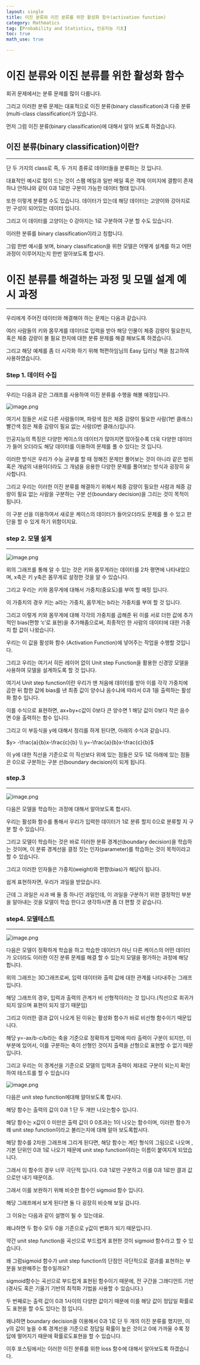 ```yaml
---
layout: single
title: 이진 분류와 이진 분류를 위한 활성화 함수(activation function)
category: Mathmatics
tag: [Probability and Statistics, 인공지능 기초]
toc: true
math_use: true

---
```

# 이진 분류와 이진 분류를 위한 활성화 함수

회귀 문제에서는 분류 문제를 많이 다룹니다.

그리고 이러한 분류 문제는 대표적으로 이진 분류(binary classification)과 다중 분류(multi-class classification)가 있습니다.

먼저 그럼 이진 분류(binary classification)에 대해서 알아 보도록 하겠습니다.

## 이진 분류(binary classification)이란?

---

단 두 가지의 class로 즉, 두 가지 종류로 데이터들을 분류하는 것 입니다.

대표적인 예시로 많이 드는 것이 스팸 메일과 일반 메일 혹은 객체 이미지에 결함이 존재 하냐 안하냐와 같이 0과 1로만 구분이 가능한 데이터 형태 입니다.

또한 이렇게 분류할 수도 있습니다. 데이터가 있는데 해당 데이터는 고양이와 강아지로만 구성이 되어있는 데이터 입니다.

그리고 이 데이터를 고양이는 0 강아지는 1로 구분하여 구분 할 수도 있습니다.

이러한 분류를 binary classification이라고 칭합니다.

그럼 한번 예시를 보며, binary classification을 위한 모델은 어떻게 설계를 하고 어떤 과정이 이루어지는지 한번 알아보도록 합시다.

# 이진 분류를 해결하는 과정 및 모델 설계 예시 과정

---

우리에게 주어진 데이터와 해결해야 하는 문제는 다음과 같습니다.

여러 사람들의 키와 몸무게를 데이터로 입력을 받아 해당 인물이 체중 감량이 필요한지, 혹은 체중 감량이 불 필요 한지에 대한 분류 문제를 해결 해보도록 하겠습니다.

그리고 해당 예제를 좀 더 시각화 하기 위해 혁편하임님의 Easy 딥러닝 책을 참고하여 사용하였습니다. 

### Step 1. 데이터 수집

---

우리는 다음과 같은 그래프를 사용하여 이진 분류를 수행을 해볼 예정입니다.

![image.png](https://github.com/user-attachments/assets/b2782296-d6b0-4141-9705-79051e14a0ed)

여기서 점들은 서로 다른 사람들이며,  파랑색 점은 체중 감량이 필요한 사람(1번 클래스) 빨간색 점은 체중 감량이 필요 없는 사람(0번 클래스)입니다.

인공지능의 특징은 다양한 케이스의 데이터가 많아지면 많아질수록 더욱 다양한 데이터가 들어 오더라도 해당 데이터를 이용하여 문제를 풀 수 있다는 것 입니다.

이러한 방식은 우리가 수능 공부를 할 때 정해진 문제만 풀어보는 것이 아니라 같은 범위 혹은 개념의 내용이더라도 그 개념을 응용한 다양한 문제를 풀어보는 방식과 굉장히 유사합니다. 

그리고 우리는 이러한 이진 분류를 해결하기 위해서 체중 감량이 필요한 사람과 체중 감량이 필요 없는 사람을 구분하는 구분 선(boundary decision)을 그리는 것이 목적이 됩니다.

이 구분 선을 이용하여서 새로운 케이스의 데이터가 들어오더라도 문제를 풀 수 있고 판단을 할 수 있게 하기 위함이지요.

### step 2. 모델 설계

---

![image.png](https://github.com/user-attachments/assets/3d2f626f-f3ca-4dd1-86ca-39f90cecea1b)

위의 그래프를 통해 알 수 있는 것은 키와 몸무게라는 데이터를 2차 평면에 나타내었으며, x축은 키 y축은 몸무게로 설정한 것을 알 수 있습니다.

그리고 우리는 키와 몸무게에 대해서 가중치(중요도)를 부여 할 예정 입니다.

이 가중치의 경우 키는 a라는 가중치,  몸무게는 b라는 가중치를 부여 할 것 입니다.

그리고 이렇게 키와 몸무게에 대해 각각의 가중치를 곱해준 뒤 이를 서로 더한 값에 추가적인 bias(편향 ‘c’로 표현)을 추가해줌으로써,  최종적인 한 사람의 데이터에 대한 가중치 합 값이 나왔습니다.

우리는 이 값을 활성화 함수 (Activation Function)에 넣어주는 작업을 수행할 것입니다.

그리고 우리는 여기서 히든 레이어 없이 Unit step Function을 활용한 신경망 모델을 사용하여 모델을 설계하도록 할 것 입니다.

여기서 Unit step function이란 우리가 맨 처음에 데이터를 받아 이를 각각 가중치에 곱한 뒤 합한 값에 bias를 낸 최종 값이 양수냐 음수냐에 따라서 0과 1을 출력하는 활성화 함수 입니다.

이를 수식으로 표현하면, ax+by+c값이 0보다 큰 양수면 1 해당 값이 0보다 작은 음수면 0을 출력하는 함수 입니다.

그리고 이 부등식을 y에 대해서 정리를 하게 된다면, 아래의 수식과 같습니다.

$y> -\frac{a}{b}x-\frac{c}{b} \\ y=-\frac{a}{b}x-\frac{c}{b}$


이 y에 대한 직선을 기준으로 이 직선보다 위에 있는 점들은 모두 1로 아래에 있는 점들은 0으로 구분하는 구분 선(boundary decision)이 되게 됩니다.

### step.3

---

![image.png](https://github.com/user-attachments/assets/52d7f5e8-e756-41b1-be85-b265ee2e0c9e)

다음은 모델을 학습하는 과정에 대해서 알아보도록 합시다.

우리는 활성화 함수를 통해서 우리가 입력한 데이터가 1로 분류 할지 0으로 분류할 지 구분 할 수 있습니다.

그리고 모델이 학습하는 것은 바로 이러한 분류 경계선(boundary decision)을 학습하는 것이며, 이 분류 경계선을 결정 짓는 인자(parameter)를 학습하는 것이 목적이라고 할 수 있습니다.

그리고 이러한 인자들은 가중치(weight)와 편향(bias)가 해당이 됩니다.

쉽게 표현하자면, 우리가 과일을 받았습니다.

근데 그 과일은 사과 배 둘 중 하나인 과일인데, 이 과일을 구분하기 위한 결정적인 부분을 알아내는 것을 모델이 학습 한다고 생각하시면 좀 더 편할 것 같습니다.

    

### step4. 모델테스트

---

![image.png](https://github.com/user-attachments/assets/5cf5713a-2b18-4e45-9c2b-e117515bf375)

다음은 모델이 정확하게 학습을 하고 학습한 데이터가 아닌 다른 케이스의 어떤 데이터가 오더라도 이러한 이진 분류 문제를 해결 할 수 있는지 모델을 평가하는 과정에 해당 합니다.

위의 그래프는 3D그래프로써, 입력 데이터와 출력 값에 대한 관계를 나타내주는 그래프 입니다.

해당 그래프의 경우, 입력과 출력의 관계가 비 선형적이라는 것 입니다.(직선으로 회귀가 되지 않으며 표현이 되지 않기 때문임)

그리고 이러한 결과 값이 나오게 된 이유는 활성화 함수가 바로 비선형 함수이기 때문입니다.  

해당 y=-ax/b-c/b라는 축을 기준으로 정확하게 입력에 따라 출력이 구분이 되지만, 이 부분에 있어서, 이를 구분하는 축이 선형인 것이지 출력을 선형으로 표현할 수 없기 때문입니다.

그리고 우리는 이 경계선을 기준으로 모델의 입력과 출력이 제대로 구분이 되는지 확인하여 테스트를 할 수 있습니다 

![image.png](https://github.com/user-attachments/assets/2f58c984-4457-4e14-a1b6-3d4f0fb9af69)

다음은 unit step function에대해 알아보도록 합시다.

해당 함수는 출력의 값이 0과 1 단 두 개만 나오는함수 입니다.

해당 함수는 x값이 0 미만은 출력 값이 0 0초과는 1이 나오는 함수이며, 이러한 함수가 왜 unit step function이라고 불리는지에 대해 알아 보도록합시다.

해당 함수를 2차원 그래프에 그리게 된다면, 해당 함수는 계단 형식의 그림으로 나오며 , 기본 단위인 0과 1로 나오기 때문에 unit step function이라는 이름이 붙여지게 되었습니다.

그래서 이 함수의 경우 너무 극단적 입니다. 0과 1로만 구분하고 이를 0과 1로만 결과 값으로만 내기 때문이죠.

그래서 이를 보완하기 위해 비슷한 함수인 sigmoid 함수 입니다.

해당 그래프에서 보게 된다면 둘 다 굉장히 비슷해 보일 겁니다.

그 이유는 다음과 같이 설명이 될 수 있는데요.

왜냐하면 두 함수 모두 0을 기준으로 y값이 변화가 되기 때문입니다.

약간 unit step function을 곡선으로 부드럽게 표현한 것이 sigmoid 함수라고 할 수 있습니다.

왜 그럼sigmoid 함수가 unit step function의 단점인 극단적으로 결과를 표현하는 부분을 보완해주는 함수일까요?

sigmoid함수는 곡선으로 부드럽게 표현된 함수이기 때문에, 전 구간을 그래디언트 기반(경사도 혹은 기울기 기반의 최적화 기법을 사용할 수 있습니다.)

두 번째로는 출력 값이 0과 1사이의 다양한 값이기 때문에 이를 해당 값이  정답일 확률로도 표현을 할 수도 있다는 점 입니다.

왜냐하면 boundary decision을 이용해서 0과 1로 단 두 개의 이진 분류를 했지만, 이 y의 값이 높을 수록 경계선을 기준으로 정답일 확률이 높은 것이고 0에 가까울 수록 정답에 멀어지기 때문에 확률로도표현을 할 수 있습니다.

이후 포스팅에서는 이러한 이진 분류를 위한 loss 함수에 대해서 알아보도록 하겠습니다.
